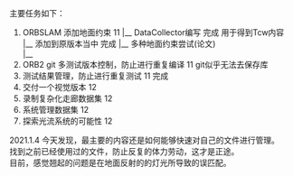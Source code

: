 
主要任务如下：
1. ORBSLAM 添加地面约束   11
   |__ DataCollector编写     完成  用于得到Tcw内容
   |__ 添加到原版本当中        完成
   |__ 多种地面约束尝试(论文)        
   |__ 
2. ORB2 git 多测试版本控制，防止进行重复编译 11  git似乎无法去保存库
3. 测试结果管理，防止进行重复测试            11  完成
4. 交付一个视觉版本        12                  
5. 录制复杂化走廊数据集     12
6. 系统管理数据集          12
7. 探索光流系统的可能性     12
    


2021.1.4
今天发现，最主要的内容还是如何能够快速对自己的文件进行管理。<br>
找到之前已经使用过的文件，防止反复的体力劳动，这才是正途。<br>
目前，感觉翘起的问题是在地面反射的的灯光所导致的误匹配。<br>

